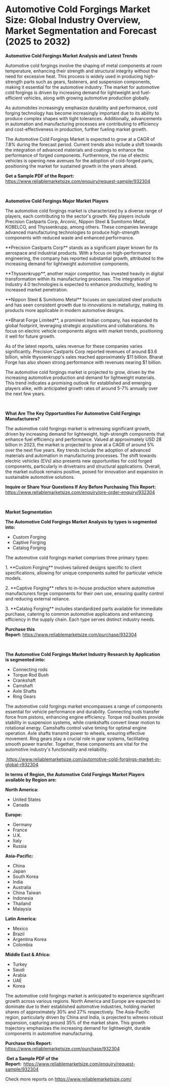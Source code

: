 <p><h1>Automotive Cold Forgings Market Size: Global Industry Overview, Market Segmentation and Forecast (2025 to 2032)</h1></p><p><strong>Automotive Cold Forgings Market Analysis and Latest Trends</strong></p>
<p><p>Automotive cold forgings involve the shaping of metal components at room temperature, enhancing their strength and structural integrity without the need for excessive heat. This process is widely used in producing high-strength parts such as gears, fasteners, and suspension components, making it essential for the automotive industry. The market for automotive cold forgings is driven by increasing demand for lightweight and fuel-efficient vehicles, along with growing automotive production globally. </p><p>As automobiles increasingly emphasize durability and performance, cold forging technology has become increasingly important due to its ability to produce complex shapes with tight tolerances. Additionally, advancements in automation and manufacturing processes are contributing to efficiency and cost-effectiveness in production, further fueling market growth. </p><p>The Automotive Cold Forgings Market is expected to grow at a CAGR of 7.8% during the forecast period. Current trends also include a shift towards the integration of advanced materials and coatings to enhance the performance of forged components. Furthermore, the rise of electric vehicles is opening new avenues for the adoption of cold-forged parts, positioning the market for sustained growth in the years ahead.</p></p>
<p><strong>Get a Sample PDF of the Report:&nbsp;</strong> <a href="https://www.reliablemarketsize.com/enquiry/request-sample/932304?utm_campaign=2300&utm_medium=2&utm_source=Github&utm_content=ia&utm_term=21032025&utm_id=automotive-cold-forgings">https://www.reliablemarketsize.com/enquiry/request-sample/932304</a></p>
<p>&nbsp;</p>
<p><strong>Automotive Cold Forgings Major Market Players</strong></p>
<p><p>The automotive cold forgings market is characterized by a diverse range of players, each contributing to the sector's growth. Key players include Precision Castparts Corp, Arconic, Nippon Steel & Sumitomo Metal, KOBELCO, and Thyssenkrupp, among others. These companies leverage advanced manufacturing technologies to produce high-strength components with reduced waste and enhanced performance.</p><p>**Precision Castparts Corp** stands as a significant player known for its aerospace and industrial products. With a focus on high-performance engineering, the company has reported substantial growth, attributed to the increasing demand for lightweight automotive components. </p><p>**Thyssenkrupp**, another major competitor, has invested heavily in digital transformation within its manufacturing processes. The integration of Industry 4.0 technologies is expected to enhance productivity, leading to increased market penetration.</p><p>**Nippon Steel & Sumitomo Metal** focuses on specialized steel products and has seen consistent growth due to innovations in metallurgy, making its products more applicable in modern automotive designs. </p><p>**Bharat Forge Limited**, a prominent Indian company, has expanded its global footprint, leveraging strategic acquisitions and collaborations. Its focus on electric vehicle components aligns with market trends, positioning it well for future growth.</p><p>As of the latest reports, sales revenue for these companies varies significantly. Precision Castparts Corp reported revenues of around $3.6 billion, while thyssenkrupp's sales reached approximately $11 billion. Bharat Forge has also shown strong performance with revenues nearing $1 billion.</p><p>The automotive cold forgings market is projected to grow, driven by the increasing automotive production and demand for lightweight materials. This trend indicates a promising outlook for established and emerging players alike, with anticipated growth rates of around 5-7% annually over the next few years.</p></p>
<p>&nbsp;</p>
<p><strong>What Are The Key Opportunities For Automotive Cold Forgings Manufacturers?</strong></p>
<p><p>The automotive cold forgings market is witnessing significant growth, driven by increasing demand for lightweight, high-strength components that enhance fuel efficiency and performance. Valued at approximately USD 28 billion in 2023, the market is projected to grow at a CAGR of around 5% over the next five years. Key trends include the adoption of advanced materials and automation in manufacturing processes. The shift towards electric vehicles (EVs) also presents new opportunities for cold forged components, particularly in drivetrains and structural applications. Overall, the market outlook remains positive, poised for innovation and expansion in sustainable automotive solutions.</p></p>
<p><strong>Inquire or Share Your Questions If Any Before Purchasing This Report:</strong> <a href="https://www.reliablemarketsize.com/enquiry/pre-order-enquiry/932304?utm_campaign=2300&utm_medium=2&utm_source=Github&utm_content=ia&utm_term=21032025&utm_id=automotive-cold-forgings">https://www.reliablemarketsize.com/enquiry/pre-order-enquiry/932304</a></p>
<p>&nbsp;</p>
<p><strong>Market Segmentation</strong></p>
<p><strong>The Automotive Cold Forgings Market Analysis by types is segmented into:</strong></p>
<p><ul><li>Custom Forging</li><li>Captive Forging</li><li>Catalog Forging</li></ul></p>
<p><p>The automotive cold forgings market comprises three primary types: </p><p>1. **Custom Forging** involves tailored designs specific to client specifications, allowing for unique components suited for particular vehicle models.  </p><p>2. **Captive Forging** refers to in-house production where automotive manufacturers forge components for their own use, ensuring quality control and reducing external reliance.  </p><p>3. **Catalog Forging** includes standardized parts available for immediate purchase, catering to common automotive applications and enhancing efficiency in the supply chain. Each type serves distinct industry needs.</p></p>
<p><strong>Purchase this Report:&nbsp;</strong><a href="https://www.reliablemarketsize.com/purchase/932304?utm_campaign=2300&utm_medium=2&utm_source=Github&utm_content=ia&utm_term=21032025&utm_id=automotive-cold-forgings">https://www.reliablemarketsize.com/purchase/932304</a></p>
<p>&nbsp;</p>
<p><strong>The Automotive Cold Forgings Market Industry Research by Application is segmented into:</strong></p>
<p><ul><li>Connecting rods</li><li>Torque Rod Bush</li><li>Crankshaft</li><li>Camshaft</li><li>Axle Shafts</li><li>Ring Gears</li></ul></p>
<p><p>The automotive cold forgings market encompasses a range of components essential for vehicle performance and durability. Connecting rods transfer force from pistons, enhancing engine efficiency. Torque rod bushes provide stability in suspension systems, while crankshafts convert linear motion to rotational energy. Camshafts control valve timing for optimal engine operation. Axle shafts transmit power to wheels, ensuring effective movement. Ring gears play a crucial role in gear systems, facilitating smooth power transfer. Together, these components are vital for the automotive industry's functionality and reliability.</p></p>
<p><a href="https://www.reliablemarketsize.com/automotive-cold-forgings-market-in-global-r932304?utm_campaign=2300&utm_medium=2&utm_source=Github&utm_content=ia&utm_term=21032025&utm_id=automotive-cold-forgings">&nbsp;https://www.reliablemarketsize.com/automotive-cold-forgings-market-in-global-r932304</a></p>
<p><strong>In terms of Region, the Automotive Cold Forgings Market Players available by Region are:</strong></p>
<p>
    <p> <strong> North America: </strong>
        <ul>
            <li>United States</li>
            <li>Canada</li>
        </ul>
        </p> 
    <p> <strong> Europe: </strong>
        <ul>
            <li>Germany</li>
            <li>France</li>
            <li>U.K.</li>
            <li>Italy</li>
            <li>Russia</li>
        </ul>
        </p> 
    <p> <strong> Asia-Pacific: </strong>
        <ul>
            <li>China</li>
            <li>Japan</li>
            <li>South Korea</li>
            <li>India</li>
            <li>Australia</li>
            <li>China Taiwan</li>
            <li>Indonesia</li>
            <li>Thailand</li>
            <li>Malaysia</li>
        </ul>
        </p> 
    <p> <strong> Latin America: </strong>
        <ul>
            <li>Mexico</li>
            <li>Brazil</li>
            <li>Argentina Korea</li>
            <li>Colombia</li>
        </ul>
        </p> 
    <p> <strong> Middle East & Africa: </strong>
        <ul>
            <li>Turkey</li>
            <li>Saudi</li>
            <li>Arabia</li>
            <li>UAE</li>
            <li>Korea</li>
        </ul>
    </p>
    </p>
<p><p>The automotive cold forgings market is anticipated to experience significant growth across various regions. North America and Europe are expected to dominate due to their established automotive industries, holding market shares of approximately 30% and 27% respectively. The Asia-Pacific region, particularly driven by China and India, is projected to witness robust expansion, capturing around 35% of the market share. This growth trajectory emphasizes the increasing demand for lightweight, durable components in automotive manufacturing.</p></p>
<p><strong>Purchase this Report: </strong><a href="https://www.reliablemarketsize.com/purchase/932304?utm_campaign=2300&utm_medium=2&utm_source=Github&utm_content=ia&utm_term=21032025&utm_id=automotive-cold-forgings">https://www.reliablemarketsize.com/purchase/932304</a></p>
<p>&nbsp;<strong>Get a Sample PDF of the Report:&nbsp;&nbsp;</strong><a href="https://www.reliablemarketsize.com/enquiry/request-sample/932304?utm_campaign=2300&utm_medium=2&utm_source=Github&utm_content=ia&utm_term=21032025&utm_id=automotive-cold-forgings">https://www.reliablemarketsize.com/enquiry/request-sample/932304</a></p>
<p><strong></strong></p>
<p>Check more reports on <a href="https://www.reliablemarketsize.com/?utm_campaign=2300&utm_medium=2&utm_source=Github&utm_content=ia&utm_term=21032025&utm_id=automotive-cold-forgings">https://www.reliablemarketsize.com/</a></p>